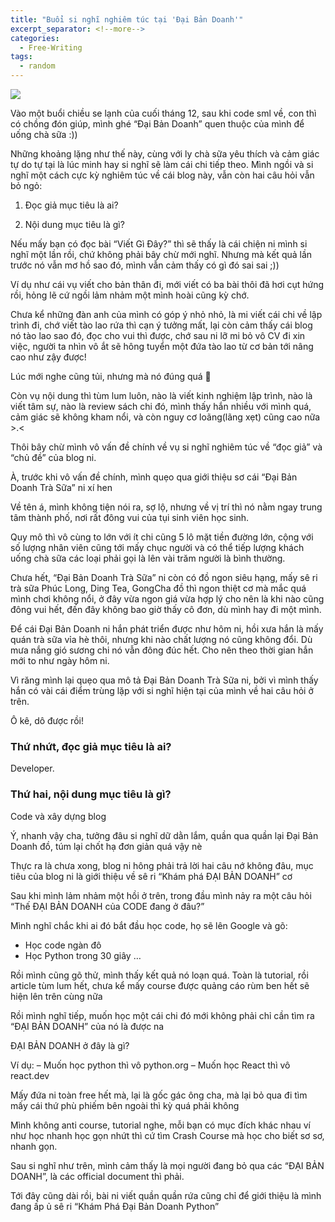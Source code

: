 ```yaml
---
title: "Buổi si nghĩ nghiêm túc tại 'Đại Bản Doanh'"
excerpt_separator: <!--more-->
categories:
  - Free-Writing
tags:
  - random
---
```


![](assets/images/2020/01/2020-01-buoi-si-nghi-nghiem-tuc-tai-dai-ban-doanh.jpg)

Vào một buổi chiều se lạnh của cuối tháng 12, sau khi code sml về, con thì có chồng đón giúp, mình ghé “Đại Bản Doanh” quen thuộc của mình để uống chà sữa :))

Những khoảng lặng như thế này, cùng với ly chà sữa yêu thích và cảm giác tự do tự tại là lúc minh hay si nghĩ sẽ làm cái chi tiếp theo. Mình ngồi và si nghĩ một cách cực kỳ nghiêm túc về cái blog này, vẫn còn hai câu hỏi vẫn bỏ ngỏ:

1. Đọc giả mục tiêu là ai?

2. Nội dung mục tiêu là gì?

Nếu mấy bạn có đọc bài “Viết Gì Đây?” thì sẽ thấy là cái chiện ni mình si nghĩ một lần rồi, chứ không phải bây chừ mới nghĩ. Nhưng mà kết quả lần trước nó vẫn mơ hồ sao đó, mình vẫn cảm thấy có gì đó sai sai ;))

Ví dụ như cái vụ viết cho bản thân đi, mới viết có ba bài thôi đã hơi cụt hứng rồi, hỏng lẽ cứ ngồi lảm nhảm một mình hoài cũng kỳ chớ.

Chưa kể những đàn anh của mình có góp ý nhỏ nhỏ, là mi viết cái chi về lập trình đi, chớ viết tào lao rứa thì cạn ý tưởng mất, lại còn cảm thấy cái blog nó tào lao sao đó, đọc cho vui thì được, chớ sau ni lỡ mi bỏ vô CV đi xin việc, người ta nhìn vô ắt sẽ hông tuyển một đứa tào lao từ cơ bản tới nâng cao như zậy được!

Lúc mới nghe cũng tủi, nhưng mà nó đúng quá 🙁

Còn vụ nội dung thì tùm lum luôn, nào là viết kinh nghiệm lập trình, nào là viết tâm sự, nào là review sách chi đó, mình thấy hắn nhiều với mình quá, cảm giác sẽ không kham nổi, và còn nguy cơ loãng(lãng xẹt) cũng cao nữa >.<

Thôi bây chừ mình vô vấn đề chính về vụ si nghĩ nghiêm túc về “đọc giả” và “chủ đề” của blog ni.

À, trước khi vô vấn đề chính, mình quẹo qua giới thiệu sơ cái “Đại Bản Doanh Trà Sữa” ni xí hen

Về tên á, mình không tiện nói ra, sợ lộ, nhưng về vị trí thì nó nằm ngay trung tâm thành phố, nơi rất đông vui của tụi sinh viên học sinh.

Quy mô thì vô cùng to lớn với ít chi cũng 5 lô mặt tiền đường lớn, cộng với số lượng nhân viên cũng tới mấy chục người và có thể tiếp lượng khách uống chà sữa các loại phải gọi là lên vài trăm người là bình thường.

Chưa hết, “Đại Bản Doanh Trà Sữa” ni còn có đồ ngon siêu hạng, mấy sê ri trà sữa Phúc Long, Ding Tea, GongCha đồ thì ngon thiệt cơ mà mắc quá mình chơi không nổi, ở đây vừa ngon giá vừa hợp lý cho nên là khi nào cũng đông vui hết, đến đây không bao giờ thấy cô đơn, dù mình hay đi một mình.

Để cái Đại Bản Doanh ni hắn phát triển được như hôm ni, hồi xưa hắn là mấy quán trà sữa vỉa hè thôi, nhưng khi nào chất lượng nó cũng không đổi. Dù mưa nắng gió sương chi nó vẫn đông đúc hết. Cho nên theo thời gian hắn mới to như ngày hôm ni.

Vì răng mình lại quẹo qua mô tả Đại Bản Doanh Trà Sữa ni, bởi vì mình thấy hắn có vài cái điểm trùng lặp với si nghĩ hiện tại của mình về hai câu hỏi ở trên.

Ô kê, dô được rồi!

### Thứ nhứt, đọc giả mục tiêu là ai?
Developer.

### Thứ hai, nội dung mục tiêu là gì?
Code và xây dựng blog

Ý, nhanh vậy cha, tưởng đâu si nghĩ dữ dằn lắm, quần qua quần lại Đại Bản Doanh đồ, túm lại chốt hạ đơn giản quá vậy nè

Thực ra là chưa xong, blog ni hông phải trả lời hai câu nớ không đâu, mục tiêu của blog ni là giới thiệu về sê ri “Khám phá ĐẠI BẢN DOANH” cơ

Sau khi mình lảm nhảm một hồi ở trên, trong đầu mình nảy ra một câu hỏi “Thế ĐẠI BẢN DOANH của CODE đang ở đâu?”

Mình nghĩ chắc khi ai đó bắt đầu học code, họ sẽ lên Google và gõ:
- Học code ngàn đô
- Học Python trong 30 giây
…

Rồi mình cũng gõ thử, mình thấy kết quả nó loạn quá. Toàn là tutorial, rồi article tùm lum hết, chưa kể mấy course được quảng cáo rùm ben hết sẽ hiện lên trên cùng nữa

Rồi mình nghĩ tiếp, muốn học một cái chi đó mới không phải chỉ cần tìm ra “ĐẠI BẢN DOANH” của nó là được na

ĐẠI BẢN DOANH ở đây là gì?

Ví dụ:
– Muốn học python thì vô python.org
– Muốn học React thì vô react.dev

Mấy đứa ni toàn free hết mà, lại là gốc gác ông cha, mà lại bỏ qua đi tìm mấy cái thứ phù phiếm bên ngoài thì kỳ quá phải không

Mình không anti course, tutorial nghe, mỗi bạn có mục đích khác nhau ví như học nhanh học gọn nhứt thì cứ tìm Crash Course mà học cho biết sơ sơ, nhanh gọn.

Sau si nghĩ như trên, mình cảm thấy là mọi người đang bỏ qua các “ĐẠI BẢN DOANH”, là các official document thì phải.

Tới đây cũng dài rồi, bài ni viết quần quần rứa cũng chỉ để giới thiệu là mình đang ấp ủ sê ri “Khám Phá Đại Bản Doanh Python”
